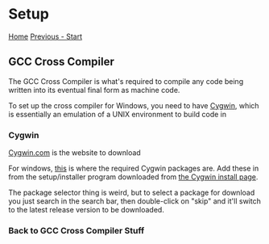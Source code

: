 # Setup
[Home](README.md) [Previous - Start](start.md)
## GCC Cross Compiler
The GCC Cross Compiler is what's required to compile any code being written into its eventual final form as machine code.

To set up the cross compiler for Windows, you need to have [Cygwin](https://wiki.osdev.org/Cygwin), which is essentially an emulation of a UNIX environment to build code in
### Cygwin
[Cygwin.com](https://www.cygwin.com/) is the website to download

For windows, [this](https://wiki.osdev.org/GCC_Cross-Compiler#Preparing_for_the_build:~:text=build%20from%20there-,Windows%20Users,-Windows%20users%20need) is where the required Cygwin packages are. Add these in from the setup/installer program downloaded from [the Cygwin install page](http://cygwin.com/install.html).

The package selector thing is weird, but to select a package for download you just search in the search bar, then double-click on "skip" and it'll switch to the latest release version to be downloaded.

### Back to GCC Cross Compiler Stuff
